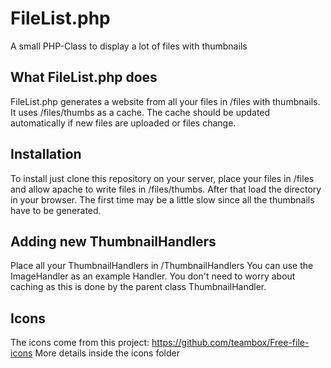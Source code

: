 FileList.php
============

A small PHP-Class to display a lot of files with thumbnails

## What FileList.php does
FileList.php generates a website from all your files in /files with thumbnails. It uses /files/thumbs as a cache.
The cache should be updated automatically if new files are uploaded or files change.

## Installation
To install just clone this repository on your server, place your files in /files and allow apache to write files in /files/thumbs.
After that load the directory in your browser. The first time may be a little slow since all the thumbnails have to be generated.

## Adding new ThumbnailHandlers
Place all your ThumbnailHandlers in /ThumbnailHandlers
You can use the ImageHandler as an example Handler. You don't need to worry about caching as this is done by the parent class ThumbnailHandler.

## Icons
The icons come from this project: https://github.com/teambox/Free-file-icons
More details inside the icons folder